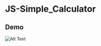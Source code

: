 # JS-Simple_Calculator
## Demo
![Alt Text](https://media.giphy.com/media/pmtHZYx0e9UND8KNoz/giphy.gif)
